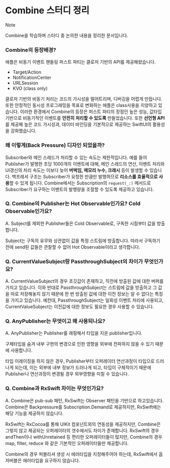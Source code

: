 # Combine 스터디 정리

> [!NOTE]
> Combine을 학습하며 스터디 중 논의한 내용을 정리한 문서입니다.

### Combine의 등장배경?
애플은 비동기 이벤트 핸들링 퍼스트 파티는 클로저 기반의 API를 제공해왔습니다.

- Target/Action
- NotificationCenter
- URLSession
- KVO (class only)

클로저 기반의 비동기 처리는 코드의 가시성을 떨어트리며, 디버깅을 어렵게 만듭니다. 또한 안정적인 동시성 프로그래밍을 목표로 변화하는 애플은 class사용을 지양하고 있습니다. 
이러한 환경에서 Combine의 등장은 퍼스트 파티의 장점인 높은 성능, 값타입 기반으로 비동기적인 이벤트를 **안전히 처리할 수 있도록** 만들었습니다.
또한 **선언형 API**를 제공해 높은 코드 가시성과, 데이터 바인딩을 기본적으로 제공하는 SwiftUI의 활용성을 강화했습니다.

### 왜 이렇게(Back Pressure) 디자인 되었을까?

Subscriber와 메인 스레드가 처리할 수 있는 속도는 제한적입니다.
예를 들어 Publisher가 발행한 초당 1000개의 이벤트에 대해, 메인 스레드의 연산, 이벤트 처리와 UI갱신의 처리 속도는 이보다 늦어 **버벅임, 메모리 누수, 크래시** 등이 발생할 수 있습니다.
백프레셔 구조는 Subscriber가 요청한 만큼만 발행하므로 **리소스를 효율적으로 사용**할 수 있게 됩니다. Combine에서는 Subscription의 `request(_:)` 메서드로 Subscriber가 요구하는 이벤트의 발행량을 조절할 수 있도록 제공하고 있습니다.

### Q. Combine의 Publisher는 Hot Observable인가요? Cold Observable인가요?

A. Subject를 제외한 Publisher들은 Cold Observable로, 구독한 시점부터 값을 방출합니다.

Subject는 구독의 유무와 상관없이 값을 특정 스트림에 방출합니다. 따라서 구독하기 전에 send된 값들은 관찰할 수 없어 Hot Observable이라고 생각합니다.

### Q. CurrentValueSubject랑 PassthroughSubject의 차이가 무엇인가요?

A. CurrentValueSubject의 경우 초깃값이 존재하고, 직전에 방출된 값에 대한 버퍼를 가지고 있습니다. 이와 반대로 PassthroughSubject는 스트림에 값을 방출하고 그 값을 따로 저장해놓지 않기 때문에 한 번 방출된 값에 대한 이전 정보는 알 수 없다는 특징을 가지고 있습니다.
예컨대, PassthroughSubject는 일회성 이벤트 처리에 사용되고, CurrentValueSubject는 이전값에 대한 정보도 필요한 경우 사용할 수 있습니다.

### Q. AnyPublisher는 무엇이고 왜 사용되나요?

A. AnyPublisher는 Publisher를 래핑해서 타입을 지운 publisher입니다.

구체타입을 숨겨 내부 구현의 변경으로 인한 영향을 외부에 전파하지 않을 수 있기 때문에 사용합니다.

타입 이레이징을 하지 않은 경우, Publisher부터 오퍼레이터 연산과정이 타입으로 드러나게 되는데, 이는 외부에 내부 정보가 드러나게 되고, 타입이 구체적이기 때문에 Publisher나 연산과정이 변경될 경우 외부영향을 미칠 수 있습니다.

### Q. Combine과 RxSwift 차이는 무엇인가요?

A. Combine은 pub-sub 패턴, RxSwift는 Observer 패턴을 기반으로 하고있습니다.
Combine은 Backpressure를 Subscription.Demand로 제공하지만, RxSwift에는 해당 기능을 제공하지 않습니다.

RxSwift는 RxCocoa를 통해 UIKit 컴포넌트와의 연동성을 제공하지만, Combine은 그렇지 않고 제공되는 오퍼레이터의 갯수에서도 차이가 존재합니다. RxSwift의 경우 andThen이나 withUnretained 등 편리한 오퍼레이터들이 많지만, Combine의 경우 map, filter, reduce 와 같은 기본적인 오퍼레이터들만 제공합니다.

Combine의 경우 퍼블리셔 생성 시 에러타입을 지정해주어야 하는데, RxSwift에서 옵저버블은 에러타입을 요구하지 않습니다.
